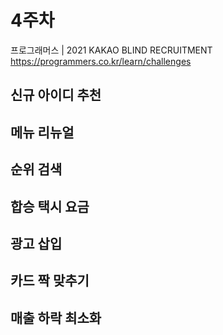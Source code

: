 # 4주차
프로그래머스 | 2021 KAKAO BLIND RECRUITMENT
https://programmers.co.kr/learn/challenges
## 신규 아이디 추천
## 메뉴 리뉴얼
## 순위 검색
## 합승 택시 요금
## 광고 삽입
## 카드 짝 맞추기
## 매출 하락 최소화
